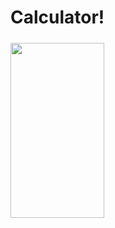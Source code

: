 # Calculator!

<img src="https://user-images.githubusercontent.com/84254470/223869979-3520075f-40e7-47a6-ad10-2fb7dc8360d4.png" vspace="5" align= "left" height="280" width="150">
